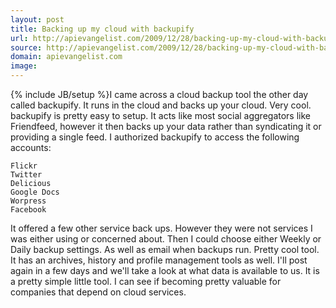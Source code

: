 ```yaml
---
layout: post
title: Backing up my cloud with backupify
url: http://apievangelist.com/2009/12/28/backing-up-my-cloud-with-backupify/
source: http://apievangelist.com/2009/12/28/backing-up-my-cloud-with-backupify/
domain: apievangelist.com
image: 
---
```

{% include JB/setup %}I came across a cloud backup tool the other day called backupify. It runs in the cloud and backs up your cloud.
Very cool.
backupify is pretty easy to setup. It acts like most social aggregators like Friendfeed, however it then backs up your data rather than syndicating it or providing a single feed.
I authorized backupify to access the following accounts:

	Flickr
	Twitter
	Delicious
	Google Docs
	Worpress
	Facebook

It offered a few other service back ups. However they were not services I was either using or concerned about.
Then I could choose either Weekly or Daily backup settings. As well as email when backups run.
Pretty cool tool. It has an archives, history and profile management tools as well. I'll post again in a few days and we'll take a look at what data is available to us.
It is a pretty simple little tool. I can see if becoming pretty valuable for companies that depend on cloud services.
